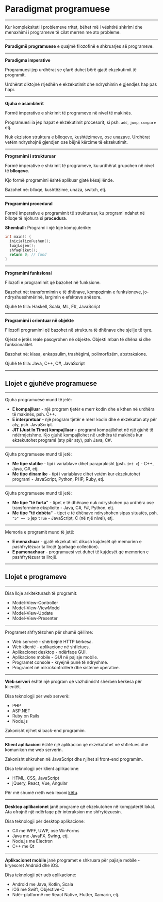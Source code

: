# Paradigmat programuese

---

Kur kompleksiteti i problemeve rritet, bëhet më i vështirë shkrimi dhe menaxhimi i programeve të cilat merren me ato probleme.

---

**Paradigmë programuese** e quajmë filozofinë e shkruarjes së programeve.

---

**Paradigma imperative**

Programuesi jep urdhërat se çfarë duhet bërë gjatë ekzekutimit të programit.

Urdhërat diktojnë rrjedhën e ekzekutimit dhe ndryshimin e gjendjes hap pas hapi.

---

**Gjuha e asamblerit**

Formë imperative e shkrimit të programeve në nivel të makinës.

Programuesi ia jep hapat e ekzekutimit procesorit, si psh. `add`, `jump`, `compare` etj.

Nuk ekziston struktura e blloqeve, kushtëzimeve, ose unazave. Urdhërat vetëm ndryshojnë gjendjen ose bëjnë kërcime të ekzekutimit.

---

**Programimi i strukturuar**

Formë imperative e shkrimit të programeve, ku urdhërat grupohen në nivel të **blloqeve**.

Kjo formë programimi është aplikuar gjatë kësaj lënde.

Bazohet në: blloqe, kushtëzime, unaza, switch, etj.

---

**Programimi procedural**

Formë imperative e programimit të strukturuar, ku programi ndahet në blloqe të njohura si **procedura**.

**Shembull:** Programi i një loje kompjuterike:

```cpp
int main() {
  inicializoFushen();
  luajLojen();
  shfaqPiket();
  return 0; // fund
}
```

---

**Programimi funksional**

Filozofi e programimit që bazohet në funksione.

Bazohet në: transformimin e të dhënave, kompozimin e funksioneve, jo-ndryshueshmërinë, largimin e efekteve anësore.

Gjuhë të tilla: Haskell, Scala, ML, F#, JavaScript

---

**Programimi i orientuar në objekte**

Filozofi programimi që bazohet në struktura të dhënave dhe sjellje të tyre.

Gjërat e jetës reale pasqyrohen në objekte. Objekti mban të dhëna si dhe funksionalitet.

Bazohet në: klasa, enkapsulim, trashëgimi, polimorfizëm, abstraksione.

Gjuhë të tilla: Java, C++, C#, JavaScript

---

## Llojet e gjuhëve programuese

---

Gjuha programuese mund të jetë:

- **E kompajlluar** - një program tjetër e merr kodin dhe e kthen në urdhëra të makinës, psh. C++.
- **E interpretuar** - një program tjetër e merr kodin dhe e ekzekuton aty për aty, psh. JavaScript.
- **JIT (Just In Time) kompajlluar** - programi kompajllohet në një gjuhë të ndërmjetshme. Kjo gjuhë kompajllohet në urdhëra të makinës kur ekzekutohet programi (aty për aty), psh Java, C#.

---

Gjuha programuese mund të jetë:

- **Me tipe statike** - tipi i variablave dihet paraprakisht (psh. `int x`) - C++, Java, C#, etj.
- **Me tipe dinamike** - tipi i variablave dihet vetëm kur ekzekutohet programi - JavaScript, Python, PHP, Ruby, etj.

---

Gjuha programuese mund të jetë:

- **Me tipe "të forta"** - tipet e të dhënave nuk ndryshohen pa urdhëra ose transformime eksplicite - Java, C#, F#, Python, etj.
- **Me tipe "të dobëta"** - tipet e të dhënave ndryshohen sipas situatës, psh. `"5" == 5` jep `true` - JavaScript, C (në një nivel), etj.

---

Memoria e programit mund të jetë:

- **E menaxhuar** - gjatë ekzekutimit dikush kujdesët që memorien e pashfrytëzuar ta lirojë (garbage collection).
- **E pamenaxhuar** - programuesi vet duhet të kujdesët që memorien e pashfrytëzuar ta lirojë.

---

## Llojet e programeve

---

Disa lloje arkitekturash të programit:

- Model-View-Controller
- Model-View-ViewModel
- Model-View-Update
- Model-View-Presenter

---

Programet shfrytëzohen për shumë qëllime:

- Web serverë - shërbejnë HTTP kërkesa.
- Web klientë - aplikacione në shfletues.
- Aplikacionet desktop - ndërfaqe GUI.
- Aplikacione mobile - GUI në pajisje mobile.
- Programet console - kryejnë punë të ndryshme.
- Programet në mikrokontrollerë dhe sisteme operative.

---

**Web serveri** është një program që vazhdimisht shërben kërkesa për klientët.

Disa teknologji për web serverë:

- PHP
- ASP.NET
- Ruby on Rails
- Node.js

Zakonisht njihet si back-end programim.

---

**Klient aplikacioni** është një aplikacion që ekzekutohet në shfletues dhe komunikon me web serverin.

Zakonisht shkruhen në JavaScript dhe njihet si front-end programim.

Disa teknologji për klient aplikacione:

- HTML, CSS, JavaScript
- jQuery, React, Vue, Angular

Për më shumë rreth web lexoni [këtu](https://github.com/kamranahmedse/developer-roadmap).

---

**Desktop aplikacionet** janë programe që ekzekutohen në kompjuterët lokal. Ata ofrojnë një ndërfaqe për interaksion me shfrytëzuesin.

Disa teknologji për desktop aplikacione:

- C# me WPF, UWP, ose WinForms
- Java me JavaFX, Swing, etj.
- Node.js me Electron
- C++ me Qt

---

**Aplikacionet mobile** janë programet e shkruara për pajisje mobile - kryesoret Android dhe iOS.

Disa teknologji për ueb aplikacione:

- Android me Java, Kotlin, Scala
- iOS me Swift, Objective-C
- Ndër-platformë me React Native, Flutter, Xamarin, etj.
